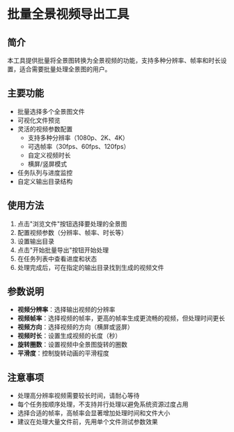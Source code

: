# 批量全景视频导出工具

## 简介
本工具提供批量将全景图转换为全景视频的功能，支持多种分辨率、帧率和时长设置，适合需要批量处理全景图的用户。

## 主要功能
- 批量选择多个全景图文件
- 可视化文件预览
- 灵活的视频参数配置
  - 支持多种分辨率（1080p、2K、4K）
  - 可选帧率（30fps、60fps、120fps）
  - 自定义视频时长
  - 横屏/竖屏模式
- 任务队列与进度监控
- 自定义输出目录结构

## 使用方法
1. 点击"浏览文件"按钮选择要处理的全景图
2. 配置视频参数（分辨率、帧率、时长等）
3. 设置输出目录
4. 点击"开始批量导出"按钮开始处理
5. 在任务列表中查看进度和状态
6. 处理完成后，可在指定的输出目录找到生成的视频文件

## 参数说明
- **视频分辨率**：选择输出视频的分辨率
- **视频帧率**：选择视频的帧率，更高的帧率生成更流畅的视频，但处理时间更长
- **视频方向**：选择视频的方向（横屏或竖屏）
- **视频时长**：设置生成视频的长度（秒）
- **旋转圈数**：设置视频中全景图旋转的圈数
- **平滑度**：控制旋转动画的平滑程度

## 注意事项
- 处理高分辨率视频需要较长时间，请耐心等待
- 每个任务按顺序处理，不支持并行处理以避免系统资源过度占用
- 选择合适的帧率，高帧率会显著增加处理时间和文件大小
- 建议在处理大量文件前，先用单个文件测试参数效果 